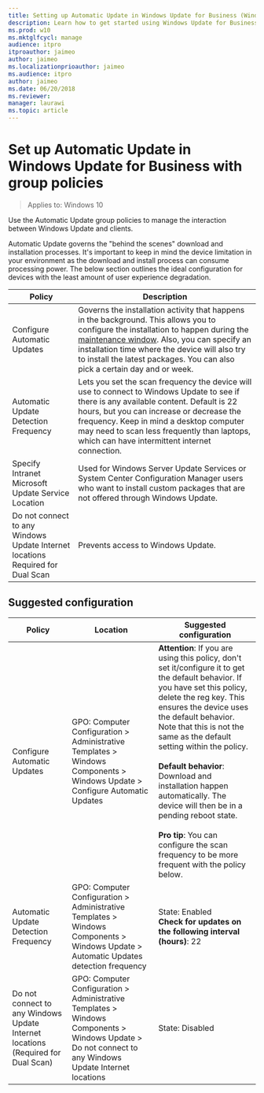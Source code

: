 ```yaml
---
title: Setting up Automatic Update in Windows Update for Business (Windows 10)
description: Learn how to get started using Windows Update for Business.
ms.prod: w10
ms.mktglfcycl: manage
audience: itpro
itproauthor: jaimeo
author: jaimeo
ms.localizationprioauthor: jaimeo
ms.audience: itpro
author: jaimeo
ms.date: 06/20/2018
ms.reviewer: 
manager: laurawi
ms.topic: article
---
```


# Set up Automatic Update in Windows Update for Business with group policies

>Applies to: Windows 10

Use the Automatic Update group policies to manage the interaction between Windows Update and clients.

Automatic Update governs the "behind the scenes" download and installation processes. It's important to keep in mind the device limitation in your environment as the download and install process can consume processing power. The below section outlines the ideal configuration for devices with the least amount of user experience degradation.

|Policy|Description |
|-|-|
|Configure Automatic Updates|Governs the installation activity that happens in the background. This allows you to configure the installation to happen during the [maintenance window](https://docs.microsoft.com/sccm/core/clients/manage/collections/use-maintenance-windows). Also, you can specify an installation time where the device will also try to install the latest packages. You can also pick a certain day and or week.|
|Automatic Update Detection Frequency|Lets you set the scan frequency the device will use to connect to Windows Update to see if there is any available content. Default is 22 hours, but you can increase or decrease the frequency. Keep in mind a desktop computer may need to scan less frequently than laptops, which can have intermittent internet connection.|
|Specify Intranet Microsoft Update Service Location|Used for Windows Server Update Services or System Center Configuration Manager users who want to install custom packages that are not offered through Windows Update.|
|Do not connect to any Windows Update Internet locations <br>Required for Dual Scan|Prevents access to Windows Update.|

## Suggested configuration

|Policy|Location|Suggested configuration|
|-|-|-|
|Configure Automatic Updates|	GPO: Computer Configuration > Administrative Templates > Windows Components > Windows Update > Configure Automatic Updates|	**Attention**: If you are using this policy, don't set it/configure it to get the default behavior. If you have set this policy, delete the reg key. This ensures the device uses the default behavior. Note that this is not the same as the default setting within the policy.<br><br> **Default behavior**: Download and installation happen automatically. The device will then be in a pending reboot state. <br><br>**Pro tip**: You can configure the scan frequency to be more frequent with the policy below.|
|Automatic Update Detection Frequency|GPO: Computer Configuration > Administrative Templates > Windows Components > Windows Update > Automatic Updates detection frequency|State: Enabled <br>**Check for updates on the following interval (hours)**: 22|
|Do not connect to any Windows Update Internet locations (Required for Dual Scan) |	GPO: Computer Configuration > Administrative Templates > Windows Components > Windows Update > Do not connect to any Windows Update Internet locations	|State: Disabled |
